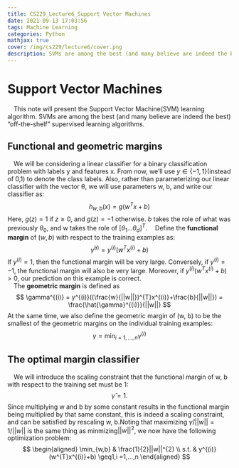 ```yaml
---
title: CS229_Lecture6_Support Vector Machines
date: 2021-09-13 17:03:56
tags: Machine Learning
categories: Python
mathjax: true
cover: /img/cs229/lecture6/cover.png
description: SVMs are among the best (and many believe are indeed the best)“off-the-shelf” supervised learning algorithms.
---
```



# Support Vector Machines

&emsp;This note will present the Support Vector Machine(SVM) learning algorithm. SVMs are among the best (and many believe are indeed the best) “off-the-shelf” supervised learning algorithms.

## Functional and geometric margins
&emsp;We will be considering a linear classifier for a binary classification problem with labels y and features x. From now, we’ll use $y \in \{-1,1\}$(instead of 0,1) to denote the class labels. Also, rather than parameterizing our linear classifier with the vector θ, we will use parameters w, b, and write our classifier as:
$$
    h_{w,b}(x) = g(w^{T}x+b)
$$
Here, $g(z) = 1$ if $z\geq0$, and $g(z) = -1$ otherwise. $b$ takes the role of what was previously $\theta_{0}$, and w takes the role of $[θ_{1} . . . θ_{d}]^{T}$.
&emsp;Define the **functional margin** of $(w,b)$ with respect to the training examples as:
$$
    \hat{\gamma}^{(i)} = y^{(i)}(w^{T}x^{(i)}+b)
$$
If $y^{(i)} = 1$, then the functional margin will be very large. Conversely, if $y^{(i)} = -1$, the functional margin will also be very large. Moreover, if $y^{(i)}(w^{T}x^{(i)}+b) > 0$, our prediction on this example is correct.  
&emsp;The **geometric margin** is defined as
$$
    \gamma^{(i)} = y^{(i)}((\frac{w}{||w||})^{T}x^{(i)}+\frac{b}{||w||}) = \frac{\hat{\gamma}^{(i)}}{||w||}
$$
At the same time, we also define the geometric margin of (w, b) to be the smallest of the geometric margins on the individual training examples:
$$
    \gamma = \min_{i=1,...,n}\gamma^{(i)}
$$

## The optimal margin classifier
&emsp;We will introduce the scaling constraint that the functional margin of w, b with respect to the training set must be 1:
$$
    \hat{\gamma}=1.
$$
Since multiplying w and b by some constant results in the functional margin being multiplied by that same constant, this is indeed a scaling constraint, and can be satisfied by rescaling w, b.Noting that maximizing $\hat{\gamma}/||w|| = 1/||w||$  is the same thing as minmizing$||w||^{2}$, we now have the following optimization problem:
$$
\begin{aligned}
    \min_{w,b} & \frac{1}{2}||w||^{2} \\
    s.t. & y^{(i)}(w^{T}x^{(i)}+b) \geq1,i =1,...,n
\end{aligned}
$$
